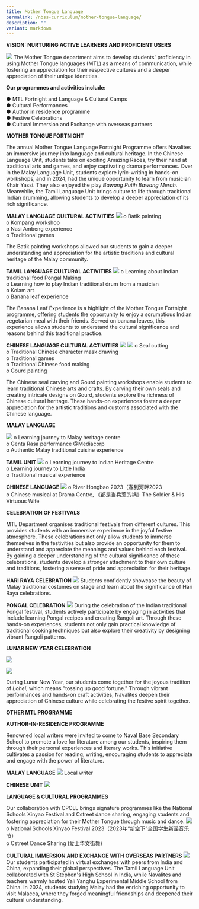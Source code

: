 ```yaml
---
title: Mother Tongue Language
permalink: /nbss-curriculum/mother-tongue-language/
description: ""
variant: markdown
---
```

<p><strong>VISION: NURTURING ACTIVE LEARNERS AND PROFICIENT USERS</strong></p>

![](/images/022__1_.jpg)
The Mother Tongue department aims to develop students' proficiency in using Mother Tongue languages (MTL) as a means of communication, while fostering an appreciation for their respective cultures and a deeper appreciation of their unique identities.

**Our programmes and activities include:**

●	MTL Fortnight and Language &amp; Cultural Camps<br>
●	Cultural Performances <br>
●	Author in residence programme <br>
●	Festive Celebrations<br>
●	Cultural Immersion and Exchange with overseas partners


**MOTHER TONGUE FORTNIGHT**

The annual Mother Tongue Language Fortnight Programme offers Navalites an immersive journey into language and cultural heritage. In the Chinese Language Unit, students take on exciting Amazing Races, try their hand at traditional arts and games, and enjoy captivating drama performances. Over in the Malay Language Unit, students explore lyric-writing in hands-on workshops, and in 2024, had the unique opportunity to learn from musician Khair Yassi. They also enjoyed the play _Bawang Putih Bawang Merah_. Meanwhile, the Tamil Language Unit brings culture to life through traditional Indian drumming, allowing students to develop a deeper appreciation of its rich significance.


**MALAY LANGUAGE CULTURAL ACTIVITIES**
![](/images/Cl/picture2.jpg)
o	Batik painting<br>
o	Kompang workshop<br>
o	Nasi Ambeng experience<br>
o	Traditional games

The Batik painting workshops allowed our students to gain a deeper understanding and appreciation for the artistic traditions and cultural heritage of the Malay community.

**TAMIL LANGUAGE CULTURAL ACTIVITIES**
![](/images/Cl/picture3.jpg)
o	Learning about Indian traditional food Pongal Making<br>
o	Learning how to play Indian traditional drum from a musician<br>
o	Kolam art<br>
o	Banana leaf experience

The Banana Leaf Experience is a highlight of the Mother Tongue Fortnight programme, offering students the opportunity to enjoy a scrumptious Indian vegetarian meal with their friends. Served on banana leaves, this experience allows students to understand the cultural significance and reasons behind this traditional practice.

**CHINESE LANGUAGE CULTURAL ACTIVITIES**
![](/images/Cl/picture4.jpg)
![](/images/Cl/picture5.jpg)
o	Seal cutting<br>
o	Traditional Chinese character mask drawing<br>
o	Traditional games<br>
o	Traditional Chinese food making<br>
o	Gourd painting

The Chinese seal carving and Gourd painting workshops enable students to learn traditional Chinese arts and crafts. By carving their own seals and creating intricate designs on Gourd, students explore the richness of Chinese cultural heritage. These hands-on experiences foster a deeper appreciation for the artistic traditions and customs associated with the Chinese language.


**MALAY LANGUAGE**

![](/images/Cl/picture6.jpg)
o	Learning journey to Malay heritage centre<br>
o	Genta Rasa performance @Mediacorp<br>
o	Authentic Malay traditional cuisine experience 

**TAMIL UNIT**
![](/images/Cl/picture7.jpg)
o	Learning journey to Indian Heritage Centre <br>
o	Learning journey to Little India <br>
o	Traditional musical experience 

**CHINESE LANGUAGE**
![](/images/Cl/picture8.jpg)
o	River Hongbao 2023（春到河畔2023<br>
o	Chinese musical at Drama Centre, 《都是当兵惹的祸》The Soldier &amp; His Virtuous Wife

**CELEBRATION OF FESTIVALS**

MTL Department organises traditional festivals from different cultures. This provides students with an immersive experience in the joyful festive atmosphere. These celebrations not only allow students to immerse themselves in the festivities but also provide an opportunity for them to understand and appreciate the meanings and values behind each festival. By gaining a deeper understanding of the cultural significance of these celebrations, students develop a stronger attachment to their own culture and traditions, fostering a sense of pride and appreciation for their heritage.

**HARI RAYA CELEBRATION**
![](/images/Cl/picture9.jpg)
Students confidently showcase the beauty of Malay traditional costumes on stage and learn about the significance of Hari Raya celebrations. 

**PONGAL CELEBRATION**
![](/images/Cl/picture10.jpg)
During the celebration of the Indian traditional Pongal festival, students actively participate by engaging in activities that include learning Pongal recipes and creating Rangoli art. Through these hands-on experiences, students not only gain practical knowledge of traditional cooking techniques but also explore their creativity by designing vibrant Rangoli patterns. 

**LUNAR NEW YEAR CELEBRATION**

![](/images/DSC05054_Pano__1_.jpg)

![](/images/MTL_LNY.jpg)



During Lunar New Year, our students come together for the joyous tradition of _Lohei_, which means "tossing up good fortune." Through vibrant performances and hands-on craft activities, Navalites deepen their appreciation of Chinese culture while celebrating the festive spirit together.

**OTHER MTL  PROGRAMME**

**AUTHOR-IN-RESIDENCE PROGRAMME** 

Renowned local writers were invited to come to Naval Base Secondary  School to promote a love for literature among our students, inspiring them through their personal experiences and literary works. This initiative cultivates a passion for reading, writing, encouraging students to appreciate and engage with the power of literature.

**MALAY LANGUAGE**
![](/images/Cl/picture12.jpg)
Local writer

**CHINESE UNIT**
![](/images/Cl/picture13.jpg)

**LANGUAGE &amp; CULTURAL PROGRAMMES**

Our collaboration with CPCLL brings signature programmes like the National Schools Xinyao Festival and Cstreet dance sharing, engaging students and fostering appreciation for their Mother Tongue through music and dance.
![](/images/Cl/picture14.jpg)
o	National Schools Xinyao Festival 2023（2023年“新空下”全国学生新谣音乐节）<br>
o	Cstreet Dance Sharing (爱上华文街舞)

**CULTURAL IMMERSION AND EXCHANGE WITH OVERSEAS PARTNERS**
![](/images/MTL_Overseas_1.jpg)
Our students participated in virtual exchanges with peers from India and China, expanding their global perspectives. The Tamil Language Unit collaborated with St Stephen's High School in India, while Navalites and teachers warmly hosted Yali Yanghu Experimental Middle School from China. In 2024, students studying Malay had the enriching opportunity to visit Malacca, where they forged meaningful friendships and deepened their cultural understanding.

